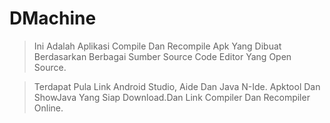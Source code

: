 # DMachine
> Ini Adalah Aplikasi Compile Dan Recompile Apk Yang
Dibuat Berdasarkan Berbagai Sumber Source Code Editor Yang Open Source.

>Terdapat Pula Link Android Studio, Aide Dan Java N-Ide.
Apktool Dan ShowJava Yang Siap Download.Dan
Link Compiler Dan Recompiler Online.
